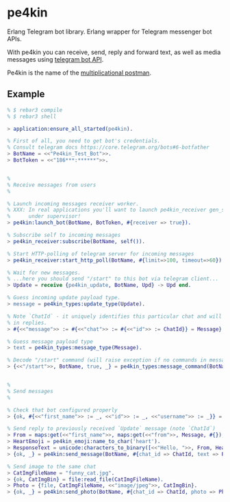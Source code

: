 pe4kin
=====

Erlang Telegram bot library.
Erlang wrapper for Telegram messenger bot APIs.

With pe4kin you can receive, send, reply and forward text, as well as media
messages using [telegram bot API](https://core.telegram.org/bots/api).

Pe4kin is the name of the [multiplicational postman](https://ru.wikipedia.org/wiki/%D0%9F%D0%BE%D1%87%D1%82%D0%B0%D0%BB%D1%8C%D0%BE%D0%BD_%D0%9F%D0%B5%D1%87%D0%BA%D0%B8%D0%BD).


Example
-------

```erlang
% $ rebar3 compile
% $ rebar3 shell

> application:ensure_all_started(pe4kin).

% First of all, you need to get bot's credentials.
% Consult telegram docs https://core.telegram.org/bots#6-botfather
> BotName = <<"Pe4kin_Test_Bot">>.
> BotToken = <<"186***:******">>.


%
% Receive messages from users
%

% Launch incoming messages receiver worker.
% XXX: In real applications you'll want to launch pe4kin_receiver gen_server
%      under supervisor!
> pe4kin:launch_bot(BotName, BotToken, #{receiver => true}).

% Subscribe self to incoming messages
> pe4kin_receiver:subscribe(BotName, self()).

% Start HTTP-polling of telegram server for incoming messages
> pe4kin_receiver:start_http_poll(BotName, #{limit=>100, timeout=>60}).

% Wait for new messages.
% ...here you should send "/start" to this bot via telegram client...
> Update = receive {pe4kin_update, BotName, Upd} -> Upd end.

% Guess incoming update payload type.
> message = pe4kin_types:update_type(Update).

% Note `ChatId` - it uniquely identifies this particular chat and will be used
% in replies.
> #{<<"message">> := #{<<"chat">> := #{<<"id">> := ChatId}} = Message} = Update.

% Guess message payload type
> text = pe4kin_types:message_type(Message).

% Decode "/start" command (will raise exception if no commands in message)
> {<<"/start">>, BotName, true, _} = pe4kin_types:message_command(BotName, Message).


%
% Send messages
%

% Check that bot configured properly
> {ok, #{<<"first_name">> := _, <<"id">> := _, <<"username">> := _}} = pe4kin:get_me(BotName).

% Send reply to previously received `Update` message (note `ChatId`)
> From = maps:get(<<"first_name">>, maps:get(<<"from">>, Message, #{}), <<"Anonumous">>).
> HeartEmoji = pe4kin_emoji:name_to_char('heart').
> ResponseText = unicode:characters_to_binary([<<"Hello, ">>, From, HeartEmoji]).
> {ok, _} = pe4kin:send_message(BotName, #{chat_id => ChatId, text => ResponseText}).

% Send image to the same chat
> CatImgFileName = "funny_cat.jpg".
> {ok, CatImgBin} = file:read_file(CatImgFileName).
> Photo = {file, CatImgFileName, <<"image/jpeg">>, CatImgBin}.
> {ok, _} = pe4kin:send_photo(BotName, #{chat_id => ChatId, photo => Photo}).
```
